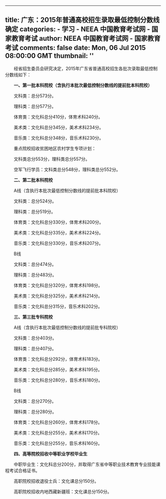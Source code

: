 
---
title: 广东：2015年普通高校招生录取最低控制分数线确定
categories: 
    - 学习
    - NEEA 中国教育考试网 - 国家教育考试
author: NEEA 中国教育考试网 - 国家教育考试
comments: false
date: Mon, 06 Jul 2015 08:00:00 GMT
thumbnail: ''
---

<div>   
<p>　　经省招生委员会研究决定，2015年广东省普通高校招生各批次录取最低控制分数线如下：</p>

<p>　　<strong>一、第一批本科院校（含执行本批次最低控制分数线的提前批本科院校）</strong></p>

<p>　　文科类：总分573分。</p>

<p>　　理科类：总分577分。</p>

<p>　　体育类：文化科总分410分，体育术科240分。</p>

<p>　　美术类：文化科总分345分，美术术科234分。</p>

<p>　　音乐类：文化科总分348分，音乐术科230分。</p>

<p>　　重点院校招收贫困地区农村学生专项计划：</p>

<p>　　文科类总分553分，理科类总分557分。</p>

<p>　　空军飞行学员：文科类总分548分，理科类总分552分。</p>

<p>　　<strong>二、第二批本科院校</strong></p>

<p>　　A线（含执行本批次最低控制分数线的提前批本科院校）</p>

<p>　　文科类：总分524分。</p>

<p>　　理科类：总分519分。</p>

<p>　　体育类：文化科总分330分，体育术科200分。</p>

<p>　　美术类：文化科总分335分，美术术科224分。</p>

<p>　　音乐类：文化科总分330分，音乐术科207分。</p>

<p>　　B线</p>

<p>　　文科类：总分474分。</p>

<p>　　理科类：总分483分。</p>

<p>　　体育类：文化科总分320分，体育术科198分。</p>

<p>　　美术类：文化科总分325分，美术术科214分。</p>

<p>　　音乐类：文化科总分315分，音乐术科202分。</p>

<p>　　<strong>三、第三批专科院校</strong></p>

<p>　　A线（含执行本批次最低控制分数线的提前批专科院校）</p>

<p>　　文科类：总分403分。</p>

<p>　　理科类：总分407分。</p>

<p>　　体育类：文化科总分292分，体育术科183分。</p>

<p>　　美术类：文化科总分285分，美术术科195分。</p>

<p>　　音乐类：文化科总分280分，音乐术科180分。</p>

<p>　　B线</p>

<p>　　文科类：总分270分。</p>

<p>　　理科类：总分280分。</p>

<p>　　体育类：文化科总分260分，体育术科178分。</p>

<p>　　美术类：文化科总分255分，美术术科170分。</p>

<p>　　音乐类：文化科总分255分，音乐术科160分。</p>

<p>　　<strong>四、高等院校招收中等职业学校毕业生</strong></p>

<p>　　中职毕业生：文化科总分200分，并取得广东省中等职业技术教育专业技能课程考试合格证书。</p>

<p>　　高职院校招收退役士兵：文化课总分150分。</p>

<p>　　高职院校招收内地西藏新疆班：文化课总分150分。</p>  
</div>
            